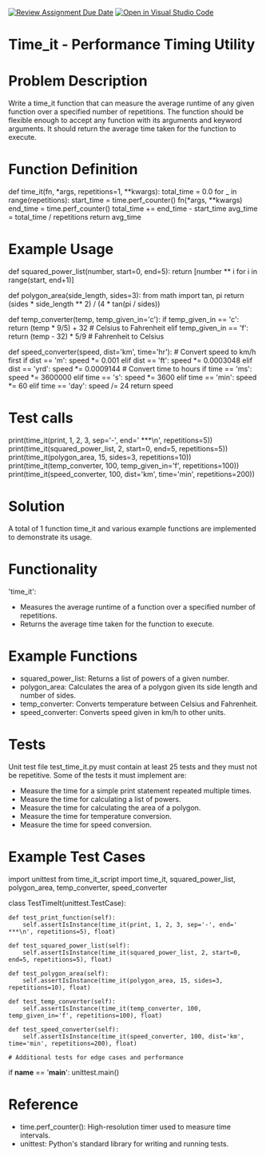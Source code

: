 [![Review Assignment Due Date](https://classroom.github.com/assets/deadline-readme-button-22041afd0340ce965d47ae6ef1cefeee28c7c493a6346c4f15d667ab976d596c.svg)](https://classroom.github.com/a/HfhAxLC5)
[![Open in Visual Studio Code](https://classroom.github.com/assets/open-in-vscode-2e0aaae1b6195c2367325f4f02e2d04e9abb55f0b24a779b69b11b9e10269abc.svg)](https://classroom.github.com/online_ide?assignment_repo_id=15447757&assignment_repo_type=AssignmentRepo)

# Time_it - Performance Timing Utility

# Problem Description
Write a time_it function that can measure the average runtime of any given function over a specified number of repetitions. The function should be flexible enough to accept any function with its arguments and keyword arguments. It should return the average time taken for the function to execute.

# Function Definition
def time_it(fn, *args, repetitions=1, **kwargs):
    total_time = 0.0
    for _ in range(repetitions):
        start_time = time.perf_counter()
        fn(*args, **kwargs)
        end_time = time.perf_counter()
        total_time += end_time - start_time
    avg_time = total_time / repetitions
    return avg_time

# Example Usage

def squared_power_list(number, start=0, end=5):
    return [number ** i for i in range(start, end+1)]

def polygon_area(side_length, sides=3):
    from math import tan, pi
    return (sides * side_length ** 2) / (4 * tan(pi / sides))

def temp_converter(temp, temp_given_in='c'):
    if temp_given_in == 'c':
        return (temp * 9/5) + 32  # Celsius to Fahrenheit
    elif temp_given_in == 'f':
        return (temp - 32) * 5/9  # Fahrenheit to Celsius

def speed_converter(speed, dist='km', time='hr'):
    # Convert speed to km/h first
    if dist == 'm':
        speed *= 0.001
    elif dist == 'ft':
        speed *= 0.0003048
    elif dist == 'yrd':
        speed *= 0.0009144
    # Convert time to hours
    if time == 'ms':
        speed *= 3600000
    elif time == 's':
        speed *= 3600
    elif time == 'min':
        speed *= 60
    elif time == 'day':
        speed /= 24
    return speed

# Test calls
print(time_it(print, 1, 2, 3, sep='-', end=' ***\n', repetitions=5))
print(time_it(squared_power_list, 2, start=0, end=5, repetitions=5))
print(time_it(polygon_area, 15, sides=3, repetitions=10))
print(time_it(temp_converter, 100, temp_given_in='f', repetitions=100))
print(time_it(speed_converter, 100, dist='km', time='min', repetitions=200))

# Solution
A total of 1 function time_it and various example functions are implemented to demonstrate its usage.

# Functionality
'time_it':
- Measures the average runtime of a function over a specified number of repetitions.
- Returns the average time taken for the function to execute.

# Example Functions
- squared_power_list: Returns a list of powers of a given number.
- polygon_area: Calculates the area of a polygon given its side length and number of sides.
- temp_converter: Converts temperature between Celsius and Fahrenheit.
- speed_converter: Converts speed given in km/h to other units.

# Tests
Unit test file test_time_it.py must contain at least 25 tests and they must not be repetitive. Some of the tests it must implement are:
- Measure the time for a simple print statement repeated multiple times.
- Measure the time for calculating a list of powers.
- Measure the time for calculating the area of a polygon.
- Measure the time for temperature conversion.
- Measure the time for speed conversion.

# Example Test Cases
import unittest
from time_it_script import time_it, squared_power_list, polygon_area, temp_converter, speed_converter

class TestTimeIt(unittest.TestCase):

    def test_print_function(self):
        self.assertIsInstance(time_it(print, 1, 2, 3, sep='-', end=' ***\n', repetitions=5), float)

    def test_squared_power_list(self):
        self.assertIsInstance(time_it(squared_power_list, 2, start=0, end=5, repetitions=5), float)

    def test_polygon_area(self):
        self.assertIsInstance(time_it(polygon_area, 15, sides=3, repetitions=10), float)

    def test_temp_converter(self):
        self.assertIsInstance(time_it(temp_converter, 100, temp_given_in='f', repetitions=100), float)

    def test_speed_converter(self):
        self.assertIsInstance(time_it(speed_converter, 100, dist='km', time='min', repetitions=200), float)

    # Additional tests for edge cases and performance

if __name__ == '__main__':
    unittest.main()

# Reference
- time.perf_counter(): High-resolution timer used to measure time intervals.
- unittest: Python's standard library for writing and running tests.